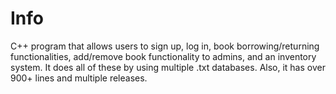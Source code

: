 # Info
C++ program that allows users to sign up, log in, book borrowing/returning functionalities, add/remove book functionality to admins, and an inventory system. It does all of these by using multiple .txt databases. Also, it has over 900+ lines and multiple releases.
